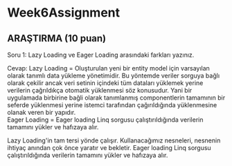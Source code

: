 # Week6Assignment

## ARAŞTIRMA (10 puan)
Soru 1: Lazy Loading ve Eager Loading arasındaki farkları yazınız.

Cevap: Lazy Loading = Oluşturulan yeni bir entity model için varsayılan olarak tanımlı data yükleme yönetimidir. Bu yöntemde veriler sorguya bağlı olarak çekilir ancak veri setinin içindeki tüm dataları yüklemek yerine verilerin çağrıldıkça otomatik yüklenmesi söz konusudur. Yani bir uygulamada birbirine bağli olarak tanımlanmış componentlerin tamamının bir seferde yüklenmesi yerine istemci tarafından çağırıldığında yüklenmesine olanak veren bir yapıdır. 
      <br> Eager Loading = Eager loading Linq sorgusu çalıştırıldığında verilerin tamamını yükler ve hafızaya alır.

Lazy Loading'in tam tersi yönde çalışır. Kullanacağımız nesneleri, nesnenin ihtiyaç anından çok önce yaratır ve bekletir. Eager loading Linq sorgusu çalıştırıldığında verilerin tamamını yükler ve hafızaya alır.
